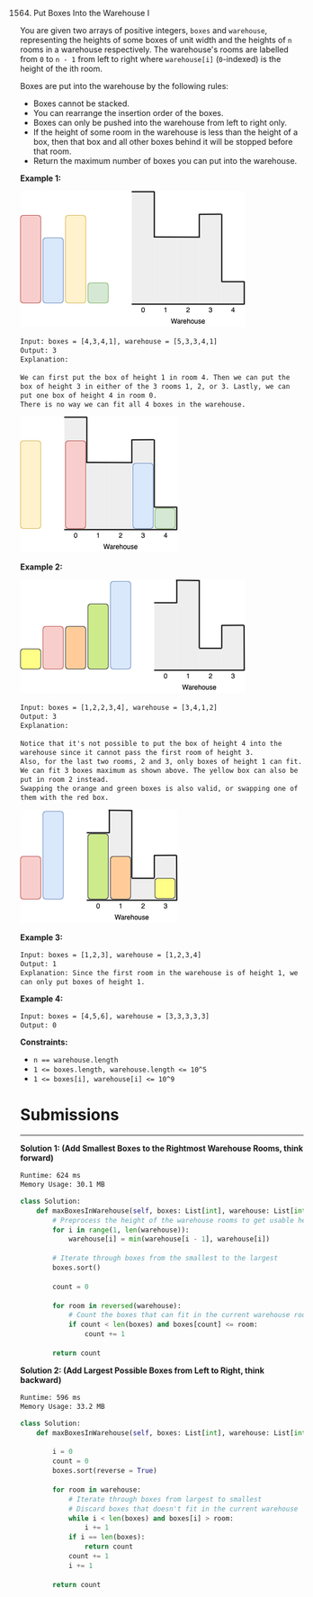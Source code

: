1564. Put Boxes Into the Warehouse I

You are given two arrays of positive integers, `boxes` and `warehouse`, representing the heights of some boxes of unit width and the heights of `n` rooms in a warehouse respectively. The warehouse's rooms are labelled from `0` to `n - 1` from left to right where `warehouse[i]` (`0`-indexed) is the height of the ith room.

Boxes are put into the warehouse by the following rules:

* Boxes cannot be stacked.
* You can rearrange the insertion order of the boxes.
* Boxes can only be pushed into the warehouse from left to right only.
* If the height of some room in the warehouse is less than the height of a box, then that box and all other boxes behind it will be stopped before that room.
* Return the maximum number of boxes you can put into the warehouse.

 

**Example 1:**

![1564_11.png](img/1564_11.png)
```
Input: boxes = [4,3,4,1], warehouse = [5,3,3,4,1]
Output: 3
Explanation: 

We can first put the box of height 1 in room 4. Then we can put the box of height 3 in either of the 3 rooms 1, 2, or 3. Lastly, we can put one box of height 4 in room 0.
There is no way we can fit all 4 boxes in the warehouse.
```
![1564_12.png](img/1564_12.png)

**Example 2:**

![1564_21.png](img/1564_21.png)
```
Input: boxes = [1,2,2,3,4], warehouse = [3,4,1,2]
Output: 3
Explanation: 

Notice that it's not possible to put the box of height 4 into the warehouse since it cannot pass the first room of height 3.
Also, for the last two rooms, 2 and 3, only boxes of height 1 can fit.
We can fit 3 boxes maximum as shown above. The yellow box can also be put in room 2 instead.
Swapping the orange and green boxes is also valid, or swapping one of them with the red box.
```
![1564_22.png](img/1564_22.png)

**Example 3:**
```
Input: boxes = [1,2,3], warehouse = [1,2,3,4]
Output: 1
Explanation: Since the first room in the warehouse is of height 1, we can only put boxes of height 1.
```

**Example 4:**
```
Input: boxes = [4,5,6], warehouse = [3,3,3,3,3]
Output: 0
```

**Constraints:**

* `n == warehouse.length`
* `1 <= boxes.length, warehouse.length <= 10^5`
* `1 <= boxes[i], warehouse[i] <= 10^9`

# Submissions
---
**Solution 1: (Add Smallest Boxes to the Rightmost Warehouse Rooms, think forward)**
```
Runtime: 624 ms
Memory Usage: 30.1 MB
```
```python
class Solution:
    def maxBoxesInWarehouse(self, boxes: List[int], warehouse: List[int]) -> int:
        # Preprocess the height of the warehouse rooms to get usable heights
        for i in range(1, len(warehouse)):
            warehouse[i] = min(warehouse[i - 1], warehouse[i])

        # Iterate through boxes from the smallest to the largest
        boxes.sort()

        count = 0

        for room in reversed(warehouse):
            # Count the boxes that can fit in the current warehouse room
            if count < len(boxes) and boxes[count] <= room:
                count += 1

        return count
```

**Solution 2: (Add Largest Possible Boxes from Left to Right, think backward)**
```
Runtime: 596 ms
Memory Usage: 33.2 MB
```
```python
class Solution:
    def maxBoxesInWarehouse(self, boxes: List[int], warehouse: List[int]) -> int:
        
        i = 0
        count = 0
        boxes.sort(reverse = True)

        for room in warehouse:
            # Iterate through boxes from largest to smallest
            # Discard boxes that doesn't fit in the current warehouse
            while i < len(boxes) and boxes[i] > room:
                i += 1
            if i == len(boxes):
                return count
            count += 1
            i += 1

        return count
```